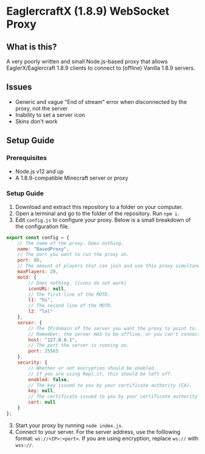# EaglercraftX (1.8.9) WebSocket Proxy
## What is this?
A very poorly written and small Node.js-based proxy that allows EaglerX/Eaglercraft 1.8.9 clients to connect to (offline) Vanilla 1.8.9 servers.
## Issues
* Generic and vague "End of stream" error when disconnected by the proxy, not the server
* Inability to set a server icon
* Skins don't work
## Setup Guide
### Prerequisites
* Node.js v12 and up
* A 1.8.9-compatible Minecraft server or proxy
### Setup Guide
1. Download and extract this repository to a folder on your computer.
2. Open a terminal and go to the folder of the repository. Run `npm i`.
3. Edit `config.js` to configure your proxy. Below is a small breakdown of the configuration file.
```js
export const config = {
    // The name of the proxy. Does nothing.
    name: "BasedProxy",
    // The port you want to run the proxy on.
    port: 80,
    // The amount of players that can join and use this proxy simultaneously.
    maxPlayers: 20,
    motd: {
        // Does nothing. (icons do not work)
        iconURL: null,
        // The first line of the MOTD.
        l1: "hi",
        // The second line of the MOTD.
        l2: "lol"
    },
    server: {
        // The IP/domain of the server you want the proxy to point to.
        // Remember, the server HAS to be offline, or you can't connect.
        host: "127.0.0.1",
        // The port the server is running on.
        port: 25565
    },
    security: {
        // Whether or not encryption should be enabled.
        // If you are using Repl.it, this should be left off.
        enabled: false,
        // The key issued to you by your certificate authority (CA).
        key: null,
        // The certificate issued to you by your certificate authority (CA).
        cert: null
    }
};
```
3. Start your proxy by running `node index.js`.
4. Connect to your server. For the server address, use the folllowing format: `ws://<IP>:<port>`. If you are using encryption, replace `ws://` with `wss://`.
